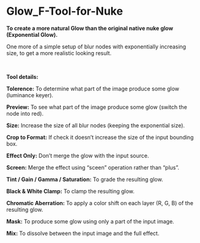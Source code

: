 # Glow_F-Tool-for-Nuke
<strong>To create a more natural Glow than the original native nuke glow (Exponential Glow).</strong>

One more of a simple setup of blur nodes with exponentially increasing size, to get a more realistic looking result.

<img class="aligncenter wp-image-2249 size-full" src="http://franklinvfx.com/wp-content/uploads/2017/11/v1.png" alt="" />
<img class="aligncenter wp-image-2249 size-full" src="http://franklinvfx.com/wp-content/uploads/2017/11/v3.png" alt="" />
<img class="aligncenter wp-image-2249 size-full" src="http://franklinvfx.com/wp-content/uploads/2017/11/v4.png" alt="" />

<strong>Tool details:</strong>

<strong>Tolerence:</strong> To determine what part of the image produce some glow (luminance keyer).

<strong>Preview:</strong> To see what part of the image produce some glow (switch the node into red).

<strong>Size:</strong> Increase the size of all blur nodes (keeping the exponential size).

<strong>Crop to Format:</strong> If check it doesn’t increase the size of the input bounding box.

<strong>Effect Only:</strong> Don’t merge the glow with the input source.

<strong>Screen:</strong> Merge the effect using “sceen” operation rather than “plus”.

<strong>Tint / Gain / Gamma / Saturation:</strong> To grade the resulting glow.

<strong>Black & White Clamp:</strong> To clamp the resulting glow.

<strong>Chromatic Aberration:</strong> To apply a color shift on each layer (R, G, B) of the resulting glow.

<strong>Mask:</strong> To produce some glow using only a part of the input image.

<strong>Mix:</strong> To dissolve between the input image and the full effect.
